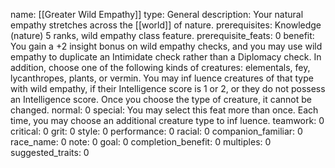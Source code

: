 name: [[Greater Wild Empathy]]
type: General
description: Your natural empathy stretches across the [[world]] of nature.
prerequisites: Knowledge (nature) 5 ranks, wild empathy class feature.
prerequisite_feats: 0
benefit: You gain a +2 insight bonus on wild empathy checks, and you may use wild empathy to duplicate an Intimidate check rather than a Diplomacy check. In addition, choose one of the following kinds of creatures: elementals, fey, lycanthropes, plants, or vermin. You may inf luence creatures of that type with wild empathy, if their Intelligence score is 1 or 2, or they do not possess an Intelligence score. Once you choose the type of creature, it cannot be changed.
normal: 0
special: You may select this feat more than once. Each time, you may choose an additional creature type to inf luence.
teamwork: 0
critical: 0
grit: 0
style: 0
performance: 0
racial: 0
companion_familiar: 0
race_name: 0
note: 0
goal: 0
completion_benefit: 0
multiples: 0
suggested_traits: 0
